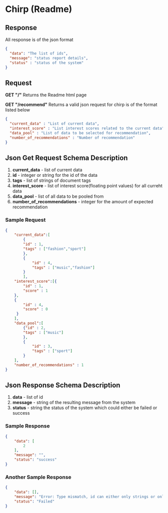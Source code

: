 # Chirp (Readme)
## Response
All response is of the json format

```json
{
  "data": "The list of ids",
  "message": "status report details",
  "status" : "status of the system"
}
```

## Request
**GET "/"**
Returns the Readme html page

**GET "/recommend"**
Returns a valid json request for chirp is of the format listed below


```json
{
  "current_data" : "List of current data",
  "interest_score" : "List interest scores related to the current data",
  "data_pool" : "List of data to be selected for recommendation",
  "number_of_recommendations" : "Number of recommendation"
}
```

## Json Get Request Schema Description

1. **current_data** - list of current data
2. **id** - integer or string for the id of the data
3. **tags** - list of strings of document tags
4. **interest_score** - list of interest score(floating point values) for all curreht data
5. **data_pool** - list of all data to be pooled from
6. **number_of_recommendations** - integer for the amount of expected recommendation

### Sample Request
```json
{
    "current_data":[
        {
        "id" : 1,
        "tags" : ["fashion","sport"]
        },
        {
            "id" : 4,
            "tags" : ["music","fashion"]
        }
        ],
    "interest_score":[{
        "id" : 1,
        "score" : 1
    },
    {
        "id" : 4,
        "score" : 0
     }
    ],
    "data_pool":[
        {"id" : 2,
        "tags" : ["music"]
        },
        {
            "id" : 3,
            "tags" : ["sport"]
        }
    ],
    "number_of_recommendations" : 1
}
```

## Json Response Schema Description
1. **data** - list of id
2. **message** - string of the resulting message from the system
3. **status** - string the status of the system which could either be failed or success

### Sample Response
```json
{
    "data": [
        2
    ],
    "message": "",
    "status": "success"
}
```

### Another Sample Response
```json
{
    "data": [],
    "message": "Error: Type mismatch, id can either only strings or only integers",
    "status": "Failed"
}
```
